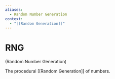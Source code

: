 ```yaml
---
aliases:
  - Random Number Generation
context:
  - "[[Random Generation]]"
---
```


# RNG

(Random Number Generation)

The procedural [[Random Generation]] of numbers.
